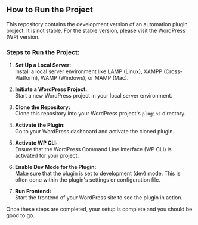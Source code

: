 ## How to Run the Project

This repository contains the development version of an automation plugin project. It is not stable. For the stable version, please visit the WordPress (WP) version.

### Steps to Run the Project:

1. **Set Up a Local Server:**  
   Install a local server environment like LAMP (Linux), XAMPP (Cross-Platform), WAMP (Windows), or MAMP (Mac).

2. **Initiate a WordPress Project:**  
   Start a new WordPress project in your local server environment.

3. **Clone the Repository:**  
   Clone this repository into your WordPress project's `plugins` directory.

4. **Activate the Plugin:**  
   Go to your WordPress dashboard and activate the cloned plugin.

5. **Activate WP CLI:**  
   Ensure that the WordPress Command Line Interface (WP CLI) is activated for your project.

6. **Enable Dev Mode for the Plugin:**  
   Make sure that the plugin is set to development (dev) mode. This is often done within the plugin's settings or configuration file.

7. **Run Frontend:**  
   Start the frontend of your WordPress site to see the plugin in action.

Once these steps are completed, your setup is complete and you should be good to go.
